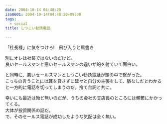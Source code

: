 ```yaml
---
date: 2004-10-14 04:48:20
iso8601: 2004-10-14T04:48:20+09:00
tags:
  - social
title: しつこい勧誘電話

---
```


<div class="entry-body">
  <p>「社長様」に気をつけろ!　飛び入りと肩書き</p>

  <p>別にオレは社長ではないのだけど。<br />
    良いセールスマンと悪いセールスマンの違いが的を射ていて面白い。</p>

  <p>と同時に、悪いセールスマンとしつこい勧誘電話が頭の中で繋がった。<br />
    こっちの言うことには耳を貸さずに延々と自分の主張をして、脈なしだとわかると一方的に電話を切ってしまうのだ。捨て台詞と共に。</p>

  <p>幸いにも最近は殆ど無いのだが、うちの会社の支店長のところには頻繁にかかってくる。<br />
    大体が投資関係の話だ。<br />
    で、そのセールス電話が成功したような気配は全く無い。</p>
</div>
